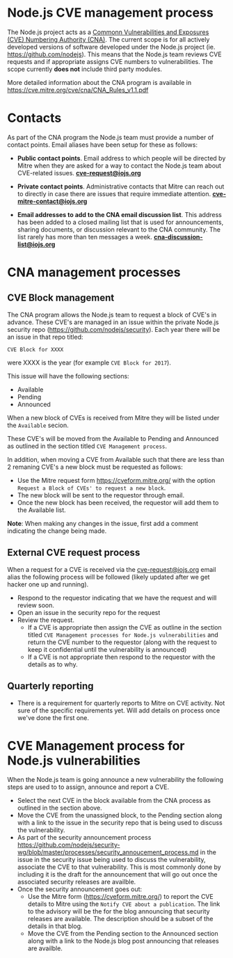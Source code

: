 # Node.js CVE management process

The Node.js project acts as a [Commonn Vulnerabilities and Exposures (CVE)
Numbering Authority (CNA)](https://cve.mitre.org/cve/cna.html).
The current scope is for all actively developed versions of software
developed under the Node.js project (ie.  https://github.com/nodejs).
This means that the Node.js team reviews CVE requests and if appropriate
assigns CVE numbers to vulnerabilities.  The scope currently **does not**
include third party modules.

More detailed information about the CNA program is available in
https://cve.mitre.org/cve/cna/CNA_Rules_v1.1.pdf

# Contacts

As part of the CNA program the Node.js team must provide a number
of contact points.  Email aliases have been setup for these as follows:

* **Public contact points**. Email address to which people will be directed
  by Mitre when they are asked for a way to contact the Node.js team about
  CVE-related issues. **cve-request@iojs.org**

* **Private contact points**. Administrative contacts that Mitre can reach out
   to directly in case there are issues that require immediate attention.
   **cve-mitre-contact@iojs.org**

* **Email addresses to add to the CNA email discussion list**. This address has
   been added to a closed mailing list that is used for announcements,
   sharing documents, or discussion relevant to the CNA community.
   The list rarely has more than ten messages a week.
   **cna-discussion-list@iojs.org** 

# CNA management processes

## CVE Block management

The CNA program allows the Node.js team to request a block of CVE's in
advance. These CVE's are managed in an issue within the private Node.js
security repo (https://github.com/nodejs/security).  Each year there
will be an issue in that repo titled:

```
CVE Block for XXXX
```

were XXXX is the year (for example `CVE Block for 2017`).

This issue will have the following sections:

* Available
* Pending
* Announced 


When a new block of CVEs  is received from Mitre they will be listed under
the `Available` secion. 

These CVE's will be moved from the Available to Pending and Announced
as outlined in the section titled `CVE Management process`. 

In addition, when moving a CVE from Available such that there are less
than 2 remaning CVE's a new block must be requested as follows:

* Use the Mitre request form https://cveform.mitre.org/ with the 
  option `Request a Block of CVEs' to request a new block`.
* The new block will be sent to the requestor through email.
* Once the new block has been received, the requestor will add them
  to the Available list.

**Note**:  When making any changes in the issue, first add a comment
indicating the change being made.


## External CVE request process

When a request for a CVE is received via the cve-request@iojs.org
email alias the following process will be followed (likely updated
after we get hacker one up and running).

* Respond to the requestor indicating that we have the request
  and will review soon.
* Open an issue in the security repo for the request
* Review the request.
  * If a CVE is appropriate then assign the
    CVE as outline in the section titled
    `CVE Management processes for Node.js vulnerabilities` and
    return the CVE number to the requestor (along with the request
    to keep it confidential until the vulnerability is announced)
  * If a CVE is not appropriate then respond to the requestor
    with the details as to why.

## Quarterly reporting

* There is a requirement for quarterly reports to Mitre on CVE
  activity.  Not sure of the specific requirements yet.  Will
  add details on process once we've done the first one.


# CVE Management process for Node.js vulnerabilities

When the Node.js team is going announce a new vulnerability the
following steps are used to to assign, announce and report a CVE.

* Select the next CVE in the block available from the CNA process as
  outlined in the section above. 
* Move the CVE from the unassigned block, to the Pending section along
  with a link to the issue in the security repo that is being used
  to discuss the vulnerability.
* As part of the security announcement process 
  https://github.com/nodejs/security-wg/blob/master/processes/security_annoucement_process.md
  in the issue in the security issue being used to discuss the
  vulnerability, associate the CVE to that vulnerability. This is most
  commonly done by including it is the draft for the announcement that
  will go out once the associated security releases are availble.
* Once the security announcement goes out:
  * Use the Mitre form (https://cveform.mitre.org/) to report the
    CVE details to Mitre using the `Notify CVE about a publication`. The
    link to the advisory will be the for the blog announcing that security
    releases are available.  The description should be a subset of the
    details in that blog.
  * Move the CVE from the Pending section to the Announced section along
    with a link to the Node.js blog post announcing that releases
    are availble.

